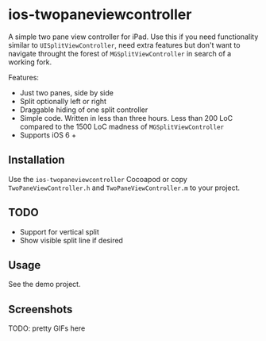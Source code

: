 ios-twopaneviewcontroller
=========================

A simple two pane view controller for iPad. Use this if you need functionality similar to `UISplitViewController`, need extra features but don't want to navigate throught the forest of `MGSplitViewController` in search of a working fork.

Features:

- Just two panes, side by side
- Split optionally left or right
- Draggable hiding of one split controller
- Simple code. Written in less than three hours. Less than 200 LoC compared to the 1500 LoC madness of `MGSplitViewController`
- Supports iOS 6 +

Installation
------------
Use the `ios-twopaneviewcontroller` Cocoapod or copy `TwoPaneViewController.h` and `TwoPaneViewController.m` to your project.

TODO
----
- Support for vertical split
- Show visible split line if desired

Usage
-----
See the demo project.

Screenshots
-----------
TODO: pretty GIFs here
